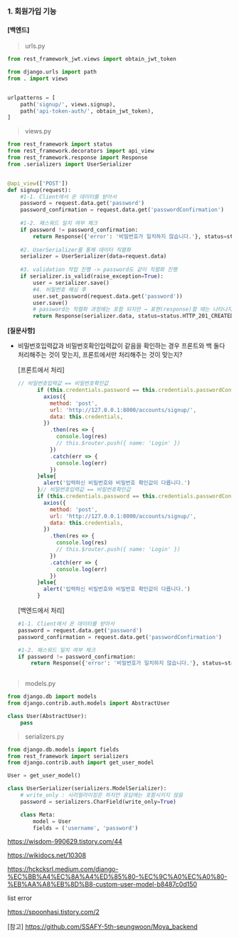 ### 1. 회원가입 기능

#### [백엔드]



> urls.py

```python
from rest_framework_jwt.views import obtain_jwt_token

from django.urls import path
from . import views


urlpatterns = [
    path('signup/', views.signup),
    path('api-token-auth/', obtain_jwt_token),
]

```



> views.py

```python
from rest_framework import status
from rest_framework.decorators import api_view
from rest_framework.response import Response
from .serializers import UserSerializer


@api_view(['POST'])
def signup(request):
	#1-1. Client에서 온 데이터를 받아서
    password = request.data.get('password')
    password_confirmation = request.data.get('passwordConfirmation')
		
	#1-2. 패스워드 일치 여부 체크
    if password != password_confirmation:
        return Response({'error': '비밀번호가 일치하지 않습니다.'}, status=status.HTTP_400_BAD_REQUEST)
		
	#2. UserSerializer를 통해 데이터 직렬화
    serializer = UserSerializer(data=request.data)
    
	#3. validation 작업 진행 -> password도 같이 직렬화 진행
    if serializer.is_valid(raise_exception=True):
        user = serializer.save()
        #4. 비밀번호 해싱 후 
        user.set_password(request.data.get('password'))
        user.save()
        # password는 직렬화 과정에는 포함 되지만 → 표현(response)할 때는 나타나지 않는다.
        return Response(serializer.data, status=status.HTTP_201_CREATED)
```

**[질문사항]**

- 비밀번호입력값과 비밀번호확인입력값이 같음을 확인하는 경우 프론트와 백 둘다 처리해주는 것이 맞는지, 프론트에서만 처리해주는 것이 맞는지?

  [프론트에서 처리]

  ```javascript
  // 비밀번호입력값 == 비밀번호확인값
        if (this.credentials.password == this.credentials.passwordConfirmation){
          axios({
            method: 'post',
            url: 'http://127.0.0.1:8000/accounts/signup/',
            data: this.credentials,
          })
            .then(res => {
              console.log(res)
              // this.$router.push({ name: 'Login' })
            })
            .catch(err => {
              console.log(err)
            })
        }else{
          alert('입력하신 비밀번호와 비밀번호 확인값이 다릅니다.')
        }// 비밀번호입력값 == 비밀번호확인값
        if (this.credentials.password == this.credentials.passwordConfirmation){
          axios({
            method: 'post',
            url: 'http://127.0.0.1:8000/accounts/signup/',
            data: this.credentials,
          })
            .then(res => {
              console.log(res)
              // this.$router.push({ name: 'Login' })
            })
            .catch(err => {
              console.log(err)
            })
        }else{
          alert('입력하신 비밀번호와 비밀번호 확인값이 다릅니다.')
        }
  ```

  [백엔드에서 처리]

  ```python
  #1-1. Client에서 온 데이터를 받아서
  password = request.data.get('password')
  password_confirmation = request.data.get('passwordConfirmation')

  #1-2. 패스워드 일치 여부 체크
  if password != password_confirmation:
      return Response({'error': '비밀번호가 일치하지 않습니다.'}, status=status.HTTP_400_BAD_REQUEST)
  		
  ```



> models.py

```python
from django.db import models
from django.contrib.auth.models import AbstractUser

class User(AbstractUser):
    pass
```



> serializers.py

```python
from django.db.models import fields
from rest_framework import serializers
from django.contrib.auth import get_user_model

User = get_user_model()

class UserSerializer(serializers.ModelSerializer):
    # write_only : 시리얼라이징은 하지만 응답에는 포함시키지 않음
    password = serializers.CharField(write_only=True)

    class Meta:
        model = User
        fields = ('username', 'password')
```



https://wisdom-990629.tistory.com/44

https://wikidocs.net/10308

https://hckcksrl.medium.com/django-%EC%BB%A4%EC%8A%A4%ED%85%80-%EC%9C%A0%EC%A0%80-%EB%AA%A8%EB%8D%B8-custom-user-model-b8487c0d150



list error

https://spoonhasi.tistory.com/2

[참고] https://github.com/SSAFY-5th-seungwoon/Moya_backend